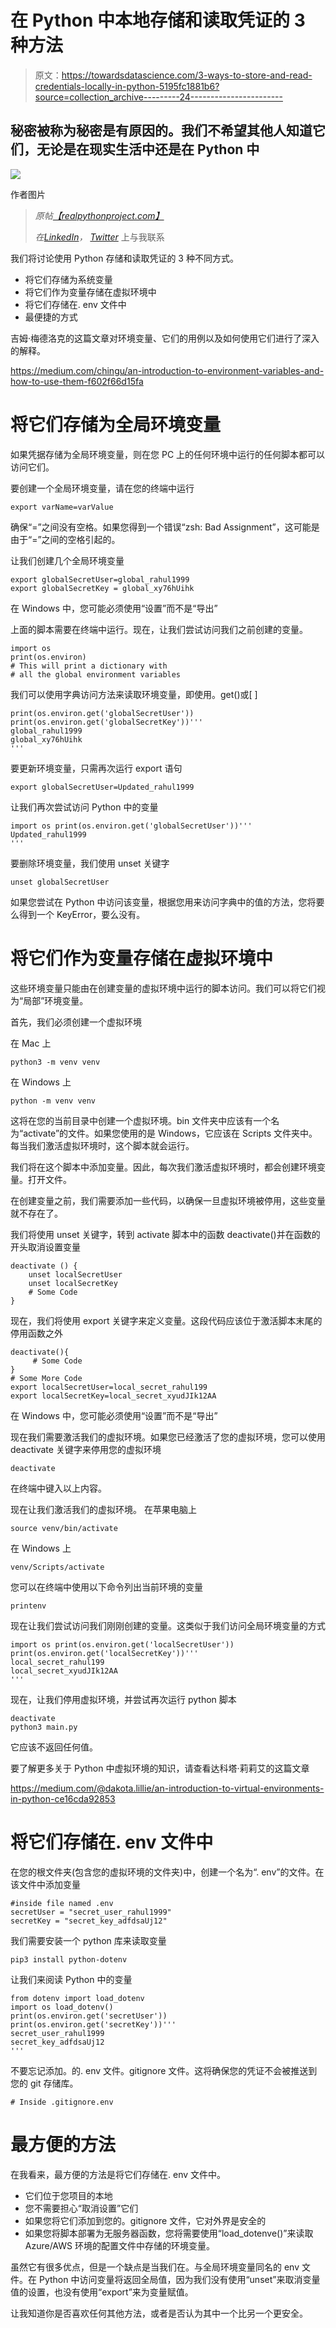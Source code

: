 # 在 Python 中本地存储和读取凭证的 3 种方法

> 原文：<https://towardsdatascience.com/3-ways-to-store-and-read-credentials-locally-in-python-5195fc1881b6?source=collection_archive---------24----------------------->

## 秘密被称为秘密是有原因的。我们不希望其他人知道它们，无论是在现实生活中还是在 Python 中

![](img/576e0697c1637d26faec93c49ac7ef0d.png)

作者图片

> *原帖*[*【realpythonproject.com】*](https://www.realpythonproject.com/3-ways-to-store-and-read-credentials-locally-in-python/)
> 
> *在*[*LinkedIn*](https://www.linkedin.com/in/rahulbanerjee2699/)*，* [*Twitter*](https://twitter.com/rahulbanerjee99) 上与我联系

我们将讨论使用 Python 存储和读取凭证的 3 种不同方式。

*   将它们存储为系统变量
*   将它们作为变量存储在虚拟环境中
*   将它们存储在. env 文件中
*   最便捷的方式

吉姆·梅德洛克的这篇文章对环境变量、它们的用例以及如何使用它们进行了深入的解释。

<https://medium.com/chingu/an-introduction-to-environment-variables-and-how-to-use-them-f602f66d15fa>  

# 将它们存储为全局环境变量

如果凭据存储为全局环境变量，则在您 PC 上的任何环境中运行的任何脚本都可以访问它们。

要创建一个全局环境变量，请在您的终端中运行

```
export varName=varValue
```

确保“=”之间没有空格。如果您得到一个错误“zsh: Bad Assignment”，这可能是由于“=”之间的空格引起的。

让我们创建几个全局环境变量

```
export globalSecretUser=global_rahul1999
export globalSecretKey = global_xy76hUihk
```

在 Windows 中，您可能必须使用“设置”而不是“导出”

上面的脚本需要在终端中运行。现在，让我们尝试访问我们之前创建的变量。

```
import os
print(os.environ) 
# This will print a dictionary with 
# all the global environment variables
```

我们可以使用字典访问方法来读取环境变量，即使用。get()或[ ]

```
print(os.environ.get('globalSecretUser'))
print(os.environ.get('globalSecretKey'))'''
global_rahul1999
global_xy76hUihk
'''
```

要更新环境变量，只需再次运行 export 语句

```
export globalSecretUser=Updated_rahul1999
```

让我们再次尝试访问 Python 中的变量

```
import os print(os.environ.get('globalSecretUser'))'''
Updated_rahul1999
'''
```

要删除环境变量，我们使用 unset 关键字

```
unset globalSecretUser
```

如果您尝试在 Python 中访问该变量，根据您用来访问字典中的值的方法，您将要么得到一个 KeyError，要么没有。

# 将它们作为变量存储在虚拟环境中

这些环境变量只能由在创建变量的虚拟环境中运行的脚本访问。我们可以将它们视为“局部”环境变量。

首先，我们必须创建一个虚拟环境

在 Mac 上

```
python3 -m venv venv
```

在 Windows 上

```
python -m venv venv
```

这将在您的当前目录中创建一个虚拟环境。bin 文件夹中应该有一个名为“activate”的文件。如果您使用的是 Windows，它应该在 Scripts 文件夹中。每当我们激活虚拟环境时，这个脚本就会运行。

我们将在这个脚本中添加变量。因此，每次我们激活虚拟环境时，都会创建环境变量。打开文件。

在创建变量之前，我们需要添加一些代码，以确保一旦虚拟环境被停用，这些变量就不存在了。

我们将使用 unset 关键字，转到 activate 脚本中的函数 deactivate()并在函数的开头取消设置变量

```
deactivate () {
    unset localSecretUser
    unset localSecretKey
    # Some Code
}
```

现在，我们将使用 export 关键字来定义变量。这段代码应该位于激活脚本末尾的停用函数之外

```
deactivate(){
     # Some Code
}
# Some More Code
export localSecretUser=local_secret_rahul199
export localSecretKey=local_secret_xyudJIk12AA
```

在 Windows 中，您可能必须使用“设置”而不是“导出”

现在我们需要激活我们的虚拟环境。如果您已经激活了您的虚拟环境，您可以使用 deactivate 关键字来停用您的虚拟环境

```
deactivate
```

在终端中键入以上内容。

现在让我们激活我们的虚拟环境。
在苹果电脑上

```
source venv/bin/activate
```

在 Windows 上

```
venv/Scripts/activate
```

您可以在终端中使用以下命令列出当前环境的变量

```
printenv
```

现在让我们尝试访问我们刚刚创建的变量。这类似于我们访问全局环境变量的方式

```
import os print(os.environ.get('localSecretUser'))
print(os.environ.get('localSecretKey'))'''
local_secret_rahul199
local_secret_xyudJIk12AA
'''
```

现在，让我们停用虚拟环境，并尝试再次运行 python 脚本

```
deactivate
python3 main.py
```

它应该不返回任何值。

要了解更多关于 Python 中虚拟环境的知识，请查看达科塔·莉莉艾的这篇文章

<https://medium.com/@dakota.lillie/an-introduction-to-virtual-environments-in-python-ce16cda92853>  

# 将它们存储在. env 文件中

在您的根文件夹(包含您的虚拟环境的文件夹)中，创建一个名为“. env”的文件。在该文件中添加变量

```
#inside file named .env
secretUser = "secret_user_rahul1999"
secretKey = "secret_key_adfdsaUj12"
```

我们需要安装一个 python 库来读取变量

```
pip3 install python-dotenv
```

让我们来阅读 Python 中的变量

```
from dotenv import load_dotenv
import os load_dotenv()
print(os.environ.get('secretUser'))
print(os.environ.get('secretKey'))'''
secret_user_rahul1999
secret_key_adfdsaUj12
'''
```

不要忘记添加。的. env 文件。gitignore 文件。这将确保您的凭证不会被推送到您的 git 存储库。

```
# Inside .gitignore.env
```

# 最方便的方法

在我看来，最方便的方法是将它们存储在. env 文件中。

*   它们位于您项目的本地
*   您不需要担心“取消设置”它们
*   如果您将它们添加到您的。gitignore 文件，它对外界是安全的
*   如果您将脚本部署为无服务器函数，您将需要使用“load_dotenve()”来读取 Azure/AWS 环境的配置文件中存储的环境变量。

虽然它有很多优点，但是一个缺点是当我们在。与全局环境变量同名的 env 文件。在 Python 中访问变量将返回全局值，因为我们没有使用“unset”来取消变量值的设置，也没有使用“export”来为变量赋值。

让我知道你是否喜欢任何其他方法，或者是否认为其中一个比另一个更安全。